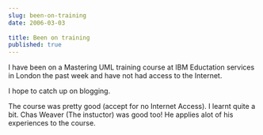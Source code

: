 ```yaml
---
slug: been-on-training
date: 2006-03-03
 
title: Been on training
published: true
---
```

I have been on a Mastering UML training course at IBM Eductation services in London the past week and have not had access to the Internet.  <p />I hope to catch up on blogging.<p />The course was pretty good (accept for no Internet Access).  I learnt quite a bit.  Chas Weaver (The instuctor) was good too!  He applies alot of his experiences to the course.<p />

